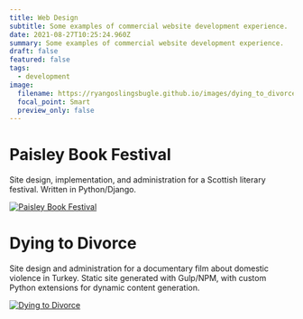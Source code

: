 ```yaml
---
title: Web Design
subtitle: Some examples of commercial website development experience.
date: 2021-08-27T10:25:24.960Z
summary: Some examples of commercial website development experience.
draft: false
featured: false
tags:
  - development
image:
  filename: https://ryangoslingsbugle.github.io/images/dying_to_divorce.png
  focal_point: Smart
  preview_only: false
---
```

# Paisley Book Festival

Site design, implementation, and administration for a Scottish literary festival. Written in Python/Django.

[![Paisley Book Festival](https://ryangoslingsbugle.github.io/images/paisley.png)](https://paisleybookfest.com/)

# Dying to Divorce

Site design and administration for a documentary film about domestic violence in Turkey. Static site generated with Gulp/NPM, with custom Python extensions for dynamic content generation.

[![Dying to Divorce](https://ryangoslingsbugle.github.io/images/dying_to_divorce.png)](https://dyingtodivorce.com/)